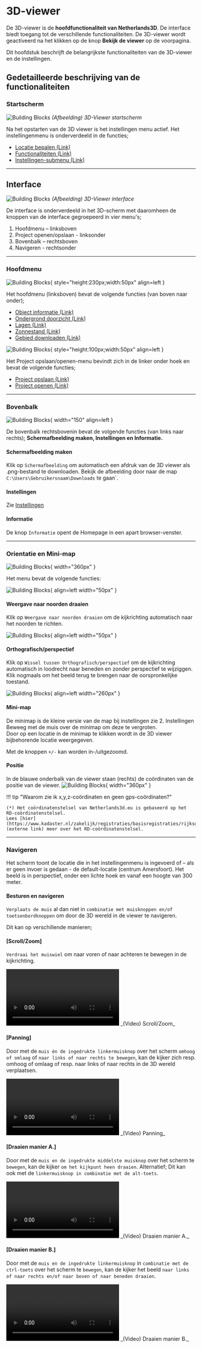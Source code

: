 # 3D-viewer

De 3D-viewer is de **hoofdfunctionaliteit van Netherlands3D**. De interface biedt toegang tot de verschillende
functionaliteiten. De 3D-viewer wordt geactiveerd na het klikken op de knop **Bekijk de viewer** op de voorpagina.

Dit hoofdstuk beschrijft de belangrijkste functionaliteiten van de 3D-viewer en de instellingen.

## Gedetailleerde beschrijving van de functionaliteiten

### Startscherm

![Building Blocks](../handleiding/imgs/3d-viewer.png)
_(Afbeelding) 3D-Viewer startscherm_

Na het opstarten van de 3D viewer is het instellingen menu actief. Het instellingenmenu is onderverdeeld in de functies;

* [Locatie bepalen (Link)](../3D-viewer-locatie-bepalen/)
* [Functionaliteiten (Link)](../3D-viewer-functionaliteiten/)
* [Instellingen-submenu (Link)](../3D-viewer-instellingen-sub/)

---

## Interface

![Building Blocks](../handleiding/imgs/3d-viewer.interface.png)
_(Afbeelding) 3D-Viewer interface_

De interface is onderverdeeld in het 3D-scherm met daaromheen de knoppen van de interface gegroepeerd in vier menu's;

1. Hoofdmenu – linksboven  
2. Project openen/opslaan - linksonder  
3. Bovenbalk – rechtsboven  
4. Navigeren - rechtsonder  

---

### Hoofdmenu

![Building Blocks](../handleiding/imgs/3d-viewer.menu.linksboven.png){ style="height:230px;width:50px"  align=left }

Het hoofdmenu (linksboven) bevat de volgende functies (van boven naar onder);

* [Object informatie (Link)](../object-informatie/)
* [Ondergrond doorzicht (Link)](../ondergrond-doorzicht/)
* [Lagen (Link)](../lagen/)
* [Zonnestand (Link)](../zonnestand/)
* [Gebied downloaden (Link)](../gebied-downloaden/)

![Building Blocks](../handleiding/imgs/3d-viewer.menu.linksonder.png){ style="height:100px;width:50px" align=left }

Het Project opslaan/openen-menu bevindt zich in de linker onder hoek en bevat de volgende functies;

* [Project opslaan (Link)](/docs/handleiding/project-openen-opslaan/#project-opslaan)
* [Project openen (Link)](/docs/handleiding/project-openen-opslaan/#project-openen)

---

### Bovenbalk

![Building Blocks](../handleiding/imgs/3d-viewer.menu.rechtsboven.png){ width="150"  align=left }

De bovenbalk rechtsbovenin bevat de volgende functies (van links naar rechts); 
**Schermafbeelding maken, Instellingen en Informatie.**

#### Schermafbeelding maken

Klik op `Schermafbeelding` om automatisch een afdruk van de 3D viewer als .png-bestand te downloaden. Bekijk de
afbeelding door naar de map `C:\Users\Gebruikersnaam\Downloads` te gaan`.

#### Instellingen

Zie [Instellingen](../3D-viewer-instellingen/)

#### Informatie

De knop `Informatie` opent de Homepage in een apart browser-venster.

---

### Orientatie en Mini-map

![Building Blocks](../handleiding/imgs/3d-viewer.menu.rechtsonder.png){ width="360px" }

Het menu bevat de volgende functies:

![Building Blocks](../handleiding/imgs/3d-viewer.rechtsonder.noordpijl.png){ align=left width="50px" }

#### Weergave naar noorden draaien

Klik op `Weergave naar noorden draaien` om de kijkrichting automatisch naar het noorden te richten.   

![Building Blocks](../handleiding/imgs/3d-viewer.rechtsonder.perspectief.png){ align=left width="50px" }

#### Orthografisch/perspectief

Klik op `Wissel tussen Orthografisch/perspectief` om de kijkrichting automatisch in loodrecht naar beneden en zonder
perspectief te wijziggen. Klik nogmaals om het beeld terug te brengen naar de oorspronkelijke toestand.

![Building Blocks](../handleiding/imgs/3d-viewer.rechtsonder.minimap.gif){ align=left width="260px" }

#### Mini-map

De minimap is de kleine versie van de map bij instellingen zie 2. Instellingen
Beweeg met de muis over de minimap om deze te vergroten.  
Door op een locatie in de minimap te klikken wordt in de 3D viewer bijbehorende locatie weergegeven.

Met de knoppen `+/-` kan worden in-/uitgezoomd.

#### Positie

In de blauwe onderbalk van de viewer staan (rechts) de coördinaten van de positie van de viewer.
![Building Blocks](../handleiding/imgs/3d-viewer.positie.png){ width="360px" }

!!! tip "Waarom zie ik x,y,z-coördinaten en geen gps-coördinaten?"

	(*) Het coördinatenstelsel van Netherlands3d.eu is gebaseerd op het RD-coördinatenstelsel.  
	Lees [hier](https://www.kadaster.nl/zakelijk/registraties/basisregistraties/rijksdriehoeksmeting/rijksdriehoeksstelsel) 
    (externe link) meer over het RD-coördinatenstelsel.

---

### Navigeren

Het scherm toont de locatie die in het instellingenmenu is ingevoerd of – als er geen invoer is gedaan - de
default-locatie (centrum Amersfoort). Het beeld is in perspectief, onder een lichte hoek en vanaf een hoogte van 300
meter.

#### Besturen en navigeren

`Verplaats de muis` al dan niet in `combinatie met muisknoppen en/of toetsenbordknoppen` om door de 3D wereld in de
viewer te navigeren.

Dit kan op verschillende manieren;

#### [Scroll/Zoom]

`Verdraai het muiswiel` om naar voren of naar achteren te bewegen in de kijkrichting.

<video controls>
<source src="../video/scroll.mp4" type="video/mp4">
</video>
_(Video) Scroll/Zoom_

#### [Panning]

Door met de `muis én de ingedrukte linkermuisknop` over het scherm `omhoog of omlaag` of
`naar links of naar rechts te bewegen`, kan de kijker zich resp. omhoog of omlaag of resp. naar links of naar rechts in
de 3D wereld verplaatsen.

<video controls>
<source src="../video/panning.mp4" type="video/mp4">
</video>
_(Video) Panning_

#### [Draaien manier A.]

Door met de `muis en de ingedrukte middelste muisknop` over het scherm te `bewegen`, kan de kijker
`om het kijkpunt heen draaien`. Alternatief; Dit kan ook met de `linkermuisknop in combinatie met de alt-toets`.

<video controls>
<source src="../video/orbit.mp4" type="video/mp4">
</video>
_(Video) Draaien manier A._

#### [Draaien manier B.]

Door met de `muis en de ingedrukte linkermuisknop` in `combinatie met de ctrl-toets` over het scherm te `bewegen`, kan
de kijker het beeld `naar links of naar rechts en/of naar boven of naar beneden draaien`.

<video controls>
<source src="../video/orbit.pan.mp4" type="video/mp4">
</video>
_(Video) Draaien manier B._

